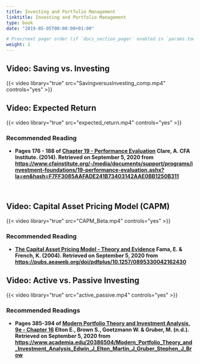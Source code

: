 ```yaml
---
title: Investing and Portfolio Management 
linktitle: Investing and Portfolio Management 
type: book
date: "2019-05-05T00:00:00+01:00"

# Prev/next pager order (if `docs_section_pager` enabled in `params.toml`)
weight: 1
---
```


## Video: Saving vs. Investing
{{< video library="true" src="SavingversusInvesting_comp.mp4" controls="yes" >}}

## Video: Expected Return
{{< video library="true" src="expected_return.mp4" controls="yes" >}}

### Recommended Reading

* **Pages 176 - 188 of [Chapter 19 - Performance Evaluation](https://www.cfainstitute.org/-/media/documents/support/programs/investment-foundations/19-performance-evaluation.ashx?la=en&hash=F7FF3085AAFADE241B73403142AAE0BB1250B311) Clare, A. CFA Institute. (2014). Retrieved on September 5, 2020 from https://www.cfainstitute.org/-/media/documents/support/programs/investment-foundations/19-performance-evaluation.ashx?la=en&hash=F7FF3085AAFADE241B73403142AAE0BB1250B311**
</br>

## Video: Capital Asset Pricing Model (CAPM)
{{< video library="true" src="CAPM_Beta.mp4" controls="yes" >}}

### Recommended Reading

* **[The Capital Asset Pricing Model - Theory and Evidence](https://pubs.aeaweb.org/doi/pdfplus/10.1257/0895330042162430) Fama, E. & French, K. (2004). Retrieved on September 5, 2020 from https://pubs.aeaweb.org/doi/pdfplus/10.1257/0895330042162430**


## Video: Active vs. Passive Investing
{{< video library="true" src="active_passive.mp4" controls="yes" >}}

### Recommended Readings

* **Pages 385-394 of [Modern Portfolio Theory and Investment Analysis, 9e - Chapter 16](https://www.academia.edu/20386504/Modern_Portfolio_Theory_and_Investment_Analysis_Edwin_J_Elton_Martin_J_Gruber_Stephen_J_Brow) Elton E., Brown S., Goetzmann W. & Gruber, M. (n.d.). Retrieved on September 5, 2020 from https://www.academia.edu/20386504/Modern_Portfolio_Theory_and_Investment_Analysis_Edwin_J_Elton_Martin_J_Gruber_Stephen_J_Brow**


